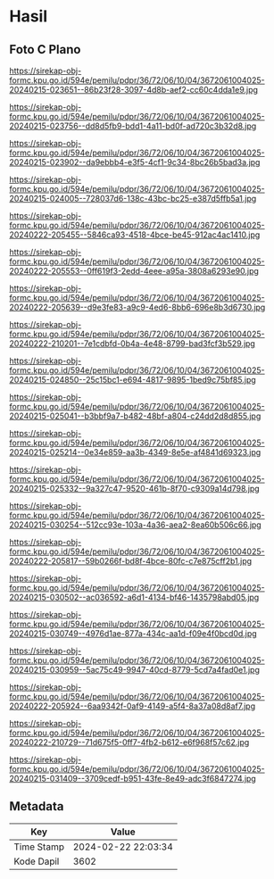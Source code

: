 # Hasil

## Foto C Plano

https://sirekap-obj-formc.kpu.go.id/594e/pemilu/pdpr/36/72/06/10/04/3672061004025-20240215-023651--86b23f28-3097-4d8b-aef2-cc60c4dda1e9.jpg

https://sirekap-obj-formc.kpu.go.id/594e/pemilu/pdpr/36/72/06/10/04/3672061004025-20240215-023756--dd8d5fb9-bdd1-4a11-bd0f-ad720c3b32d8.jpg

https://sirekap-obj-formc.kpu.go.id/594e/pemilu/pdpr/36/72/06/10/04/3672061004025-20240215-023902--da9ebbb4-e3f5-4cf1-9c34-8bc26b5bad3a.jpg

https://sirekap-obj-formc.kpu.go.id/594e/pemilu/pdpr/36/72/06/10/04/3672061004025-20240215-024005--728037d6-138c-43bc-bc25-e387d5ffb5a1.jpg

https://sirekap-obj-formc.kpu.go.id/594e/pemilu/pdpr/36/72/06/10/04/3672061004025-20240222-205455--5846ca93-4518-4bce-be45-912ac4ac1410.jpg

https://sirekap-obj-formc.kpu.go.id/594e/pemilu/pdpr/36/72/06/10/04/3672061004025-20240222-205553--0ff619f3-2edd-4eee-a95a-3808a6293e90.jpg

https://sirekap-obj-formc.kpu.go.id/594e/pemilu/pdpr/36/72/06/10/04/3672061004025-20240222-205639--d9e3fe83-a9c9-4ed6-8bb6-696e8b3d6730.jpg

https://sirekap-obj-formc.kpu.go.id/594e/pemilu/pdpr/36/72/06/10/04/3672061004025-20240222-210201--7e1cdbfd-0b4a-4e48-8799-bad3fcf3b529.jpg

https://sirekap-obj-formc.kpu.go.id/594e/pemilu/pdpr/36/72/06/10/04/3672061004025-20240215-024850--25c15bc1-e694-4817-9895-1bed9c75bf85.jpg

https://sirekap-obj-formc.kpu.go.id/594e/pemilu/pdpr/36/72/06/10/04/3672061004025-20240215-025041--b3bbf9a7-b482-48bf-a804-c24dd2d8d855.jpg

https://sirekap-obj-formc.kpu.go.id/594e/pemilu/pdpr/36/72/06/10/04/3672061004025-20240215-025214--0e34e859-aa3b-4349-8e5e-af4841d69323.jpg

https://sirekap-obj-formc.kpu.go.id/594e/pemilu/pdpr/36/72/06/10/04/3672061004025-20240215-025332--9a327c47-9520-461b-8f70-c9309a14d798.jpg

https://sirekap-obj-formc.kpu.go.id/594e/pemilu/pdpr/36/72/06/10/04/3672061004025-20240215-030254--512cc93e-103a-4a36-aea2-8ea60b506c66.jpg

https://sirekap-obj-formc.kpu.go.id/594e/pemilu/pdpr/36/72/06/10/04/3672061004025-20240222-205817--59b0266f-bd8f-4bce-80fc-c7e875cff2b1.jpg

https://sirekap-obj-formc.kpu.go.id/594e/pemilu/pdpr/36/72/06/10/04/3672061004025-20240215-030502--ac036592-a6d1-4134-bf46-1435798abd05.jpg

https://sirekap-obj-formc.kpu.go.id/594e/pemilu/pdpr/36/72/06/10/04/3672061004025-20240215-030749--4976d1ae-877a-434c-aa1d-f09e4f0bcd0d.jpg

https://sirekap-obj-formc.kpu.go.id/594e/pemilu/pdpr/36/72/06/10/04/3672061004025-20240215-030959--5ac75c49-9947-40cd-8779-5cd7a4fad0e1.jpg

https://sirekap-obj-formc.kpu.go.id/594e/pemilu/pdpr/36/72/06/10/04/3672061004025-20240222-205924--6aa9342f-0af9-4149-a5f4-8a37a08d8af7.jpg

https://sirekap-obj-formc.kpu.go.id/594e/pemilu/pdpr/36/72/06/10/04/3672061004025-20240222-210729--71d675f5-0ff7-4fb2-b612-e6f968f57c62.jpg

https://sirekap-obj-formc.kpu.go.id/594e/pemilu/pdpr/36/72/06/10/04/3672061004025-20240215-031409--3709cedf-b951-43fe-8e49-adc3f6847274.jpg


## Metadata

| Key        | Value               |
| ---------- | ------------------- |
| Time Stamp | 2024-02-22 22:03:34 |
| Kode Dapil | 3602                |



